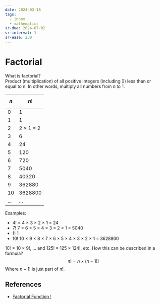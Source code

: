 ```yaml
---
date: 2024-03-18
tags:
  - inbox
  - mathematics
sr-due: 2024-07-02
sr-interval: 1
sr-ease: 230
---
```


# Factorial

What is factorial?
&#10;<br>
Product (multiplication) of all positive integers
(including 0) less than or equal to n. In other words, multiply all numbers from
${n}$ to 1.

| $${n}$$ | $${n!}$$  |
| ------- | --------- |
| 0       | 1         |
| 1       | 1         |
| 2       | 2 × 1 = 2 |
| 3       | 6         |
| 4       | 24        |
| 5       | 120       |
| 6       | 720       |
| 7       | 5040      |
| 8       | 40320     |
| 9       | 362880    |
| 10      | 3628800   |
| ...     | ...       |

Examples:

- ${4}!$ = 4 × 3 × 2 × 1 = 24
- ${7}!$ 7 × 6 × 5 × 4 × 3 × 2 × 1 = 5040
- ${1}!$ 1
- ${10}!$ 10 × 9 × 8 × 7 × 6 × 5 × 4 × 3 × 2 × 1 = 3628800

10! = 10 × 9!, ... and 125! = 125 × 124!, etc. How this can be described in a
formula?
&#10;<br>
$$
{n!} = n \times (n-1)!
$$
Where ${n-1}!$ is just part of ${n!}$.

## References

- [Factorial Function !](https://www.mathsisfun.com/numbers/factorial.html)

